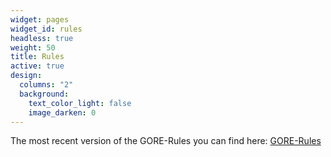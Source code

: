 ```yaml
---
widget: pages
widget_id: rules
headless: true
weight: 50
title: Rules
active: true
design:
  columns: "2"
  background:
    text_color_light: false
    image_darken: 0
---
```

The most recent version of the GORE-Rules you can find here: [GORE-Rules](https://collaborating.tuhh.de/HULKs/gore/-/blob/master/GORe-Rules.pdf)